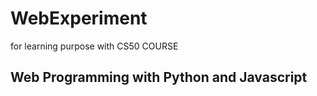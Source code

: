 # WebExperiment
for learning purpose with CS50 COURSE

## Web Programming with Python and Javascript


